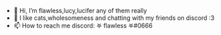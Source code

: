 - 👋 Hi, I’m flawless,lucy,lucifer any of them really 
- 👀 I like cats,wholesomeness and chatting with my friends on discord :3 
- 📫 How to reach me discord: 𖤐 flawless 𖤐#0666

<!---
Flawlesslyluckey/Flawlesslyluckey is a ✨ special ✨ repository because its `README.md` (this file) appears on your GitHub profile.
You can click the Preview link to take a look at your changes.
--->
